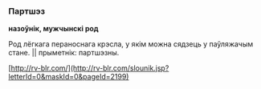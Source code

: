### Партшэз
**назоўнік, мужчынскі род**

Род лёгкага пераноснага крэсла, у якім можна сядзець у паўляжачым стане. || прыметнік: партшэзны.

<a rel="author">[http://rv-blr.com/](http://rv-blr.com/slounik.jsp?letterId=0&maskId=0&pageId=2199)</a>
